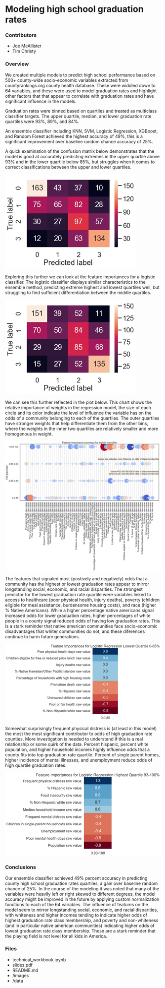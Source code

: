 # Modeling high school graduation rates

### Contributors
- Joe McAllister
- Tim Christy

### Overview
We created multiple models to predict high school performance based on 500+ county-wide socio-economic variables extracted from countyrankings.org county health database.  These were widdled down to 64 variables, and these were used to model graduation rates and highlight other factors that  that appear to correlate with graduation rates and have significant influence in the models.  

Graduation rates were binned based on quartiles and treated as multiclass classifier targets.  The upper quartile, median, and lower graduation rate quartiles were 93%, 89%, and 84%.  

An ensemble classifier including KNN, SVM, Logistic Regression, XGBoost, and Random Forest achieved the highest accuracy of 49%, this is a significant improvement over baseline random chance accuracy of 25%.  

A quick examination of the confusion matrix below demonstrates that the model is good at accurately predicting extremes in the upper quartile above 93% and in the lower quartile below 85%, but struggles when it comes to correct classifications between the upper and lower quartiles.  

![Ensemble Classifier Confusion Matrix](/images/ensemble_gs_matrix.jpg)

Exploring this further we can look at the feature importances for a logistic classifier.  The logistic classifier displays similar characteristics to the ensemble method, predicting extreme highest and lowest quartiles well, but struggling to find sufficient differentiation between the middle quartiles.  

![Logistic Classifier Confusion Matrix](/images/logr_gs_matrix.jpg)

We can see this further reflected in the plot below.  This chart shows the relative importance of weights in the regression model, the size of each circle and its color indicate the level of influence the variable has on the odds of a community belonging to each of the quartiles.  The outer quartiles have stronger weights that help differentiate them from the other bins, where the weights in the inner two quartiles are relatively smaller and more homogenous in weight.  

![Logistic Classifier Feature Importances](/images/feature_importance_logistic_classifier_heat_cirlces.jpg)

The features that signaled most (postively and negatively) odds that a community has the highest or lowest graduation rates appear to mirror longstanding social, economic, and racial disparities.  The strongest predictor for the lowest graduation rate quartile were variables linked to access to healthcare (poor physical health, injury deaths), poverty (children eligible for meal assistance, burdensome housing costs), and race (higher % Native Americans).  While a higher percentage native americans signal increased odds for lower graduation rates, higher percentages of white people in a county signal reduced odds of having low graduation rates.  This is a stark reminder that native american communities face socio-economic disadvantages that whiter communities do not, and these diferences continue to harm future generations.  

![Lower Quartile Feature Importances](/images/lowest_quartile_feature_importance.jpg)

Somewhat surprisingly frequent physical distress is (at least in this model) the most the most significant contributor to odds of high graduation rate counties.  More investigation is needed to understand if this is a real relationship or some quirk of the data.  Percent hispanic, percent white population, and higher household incomes highly influence odds that a county fits into top graduation rate quartile.  Percent of single parent homes, higher incidence of mental illnesses, and unemployment reduce odds of high quartile graduation rates.  

![Upper Quartile Feature Importances](/images/highest_quartile_feature_importance.jpg)

### Conclusions
Our ensemble classifier achieved 49% percent accuracy in predicting county high school graduation rates quartiles, a gain over baseline random chance of 25%.  In the course of the modeling it was noted that many of the variables were heavily left or right skewed to different degrees, the model accuracy might be improved in the future by applying custom normalization functions to each of the 64 variables.  The influence of features on the model seem to mirror longstanding social, economic, and racial disparities, with whiteness and higher incomes tending to indicate higher odds of highest graduation rate class membership, and poverty and non-whiteness (and in particular native american communities) indicating higher odds of lowest graduation rate class membership.  These are a stark reminder that the playing field is not level for all kids in America.

### Files
- technical_workbook.ipynb
- slides.pdf
- README.md
- /images
- /data
